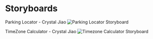 # Storyboards

Parking Locator - Crystal Jiao
![Parking Locator Storyboard](https://github.com/dssung/COGS121-NONAME/blob/master/ParkingStoryboard.jpg)

TimeZone Calculator - Crystal Jiao
![Timezone Calculator Storyboard](https://github.com/dssung/COGS121-NONAME/blob/master/TimezoneStoryboard.jpg)
